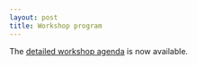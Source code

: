 ```yaml
---
layout: post
title: Workshop program
---
```


The [detailed workshop agenda](https://zirpins.github.io/wesoacs17/program/) is now available.
